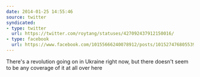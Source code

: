 ```yaml
---
date: 2014-01-25 14:55:46
source: twitter
syndicated:
- type: twitter
  url: https://twitter.com/roytang/statuses/427092437912150016/
- type: facebook
  url: https://www.facebook.com/10155666240078912/posts/10152747680553912
---
```


There's a revolution going on in Ukraine right now, but there doesn't seem to be any coverage of it at all over here